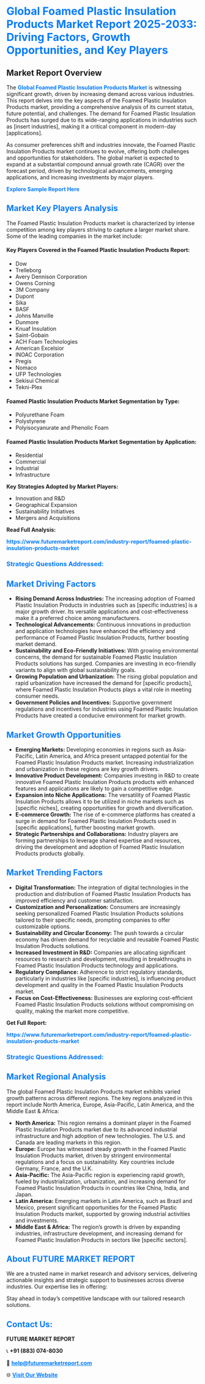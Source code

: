 <h1 style="color: #007BFF;">Global Foamed Plastic Insulation Products Market Report 2025-2033: Driving Factors, Growth Opportunities, and Key Players</h1>

<section id="overview">
<h2>Market Report Overview</h2>
<p>The <a href="https://www.futuremarketreport.com/industry-report/foamed-plastic-insulation-products-market" style="color: #007BFF; text-decoration: none;"><strong>Global Foamed Plastic Insulation Products Market</strong></a> is witnessing significant growth, driven by increasing demand across various industries. This report delves into the key aspects of the Foamed Plastic Insulation Products market, providing a comprehensive analysis of its current status, future potential, and challenges. The demand for Foamed Plastic Insulation Products has surged due to its wide-ranging applications in industries such as [insert industries], making it a critical component in modern-day [applications].</p>
<p>As consumer preferences shift and industries innovate, the Foamed Plastic Insulation Products market continues to evolve, offering both challenges and opportunities for stakeholders. The global market is expected to expand at a substantial compound annual growth rate (CAGR) over the forecast period, driven by technological advancements, emerging applications, and increasing investments by major players.</p>
</section>

<section id="overview">
<p><a href="https://www.futuremarketreport.com/request-sample/reportId=83012" style="color: #007BFF; text-decoration: none;"><strong>Explore Sample Report Here</strong></a></p>
</section>

<section id="key-players">
<h2 style="color: #007BFF;">Market Key Players Analysis</h2>
<p>The Foamed Plastic Insulation Products market is characterized by intense competition among key players striving to capture a larger market share. Some of the leading companies in the market include:</p>
<h4>Key Players Covered in the Foamed Plastic Insulation Products Report:</h4>
<ul><li>Dow</li><li>Trelleborg</li><li>Avery Dennison Corporation</li><li>Owens Corning</li><li>3M Company</li><li>Dupont</li><li>Sika</li><li>BASF</li><li>Johns Manville</li><li>Dunmore</li><li>Knuaf Insulation</li><li>Saint-Gobain</li><li>ACH Foam Technologies</li><li>American Excelsior</li><li>INOAC Corporation</li><li>Pregis</li><li>Nomaco</li><li>UFP Technologies</li><li>Sekisui Chemical</li><li>Tekni-Plex</li></ul>
<h4>Foamed Plastic Insulation Products Market Segmentation by Type:</h4>
<ul><li>Polyurethane Foam</li><li>Polystyrene</li><li>Polyisocyanurate and Phenolic Foam</li></ul>

<h4>Foamed Plastic Insulation Products Market Segmentation by Application:</h4>
<ul><li>Residential</li><li>Commercial</li><li>Industrial</li><li>Infrastructure</li></ul>
<p><strong>Key Strategies Adopted by Market Players:</strong></p>
<ul>
<li>Innovation and R&D</li>
<li>Geographical Expansion</li>
<li>Sustainability Initiatives</li>
<li>Mergers and Acquisitions</li>
</ul>
</section>

<section>
<p><strong>Read Full Analysis: </strong></p><a href="https://www.futuremarketreport.com/industry-report/foamed-plastic-insulation-products-market" style="color: #007BFF; text-decoration: none;"><strong>https://www.futuremarketreport.com/industry-report/foamed-plastic-insulation-products-market</strong></a>
<h3 style="color: #007BFF;">Strategic Questions Addressed:</h3>
</section>

<section id="driving-factors">
<h2 style="color: #007BFF;">Market Driving Factors</h2>
<ul>
<li><strong>Rising Demand Across Industries:</strong> The increasing adoption of Foamed Plastic Insulation Products in industries such as [specific industries] is a major growth driver. Its versatile applications and cost-effectiveness make it a preferred choice among manufacturers.</li>
<li><strong>Technological Advancements:</strong> Continuous innovations in production and application technologies have enhanced the efficiency and performance of Foamed Plastic Insulation Products, further boosting market demand.</li>
<li><strong>Sustainability and Eco-Friendly Initiatives:</strong> With growing environmental concerns, the demand for sustainable Foamed Plastic Insulation Products solutions has surged. Companies are investing in eco-friendly variants to align with global sustainability goals.</li>
<li><strong>Growing Population and Urbanization:</strong> The rising global population and rapid urbanization have increased the demand for [specific products], where Foamed Plastic Insulation Products plays a vital role in meeting consumer needs.</li>
<li><strong>Government Policies and Incentives:</strong> Supportive government regulations and incentives for industries using Foamed Plastic Insulation Products have created a conducive environment for market growth.</li>
</ul>
</section>

<section id="growth-opportunities">
<h2 style="color: #007BFF;">Market Growth Opportunities</h2>
<ul>
<li><strong>Emerging Markets:</strong> Developing economies in regions such as Asia-Pacific, Latin America, and Africa present untapped potential for the Foamed Plastic Insulation Products market. Increasing industrialization and urbanization in these regions are key growth drivers.</li>
<li><strong>Innovative Product Development:</strong> Companies investing in R&D to create innovative Foamed Plastic Insulation Products products with enhanced features and applications are likely to gain a competitive edge.</li>
<li><strong>Expansion into Niche Applications:</strong> The versatility of Foamed Plastic Insulation Products allows it to be utilized in niche markets such as [specific niches], creating opportunities for growth and diversification.</li>
<li><strong>E-commerce Growth:</strong> The rise of e-commerce platforms has created a surge in demand for Foamed Plastic Insulation Products used in [specific applications], further boosting market growth.</li>
<li><strong>Strategic Partnerships and Collaborations:</strong> Industry players are forming partnerships to leverage shared expertise and resources, driving the development and adoption of Foamed Plastic Insulation Products products globally.</li>
</ul>
</section>

<section id="trending-factors">
<h2 style="color: #007BFF;">Market Trending Factors</h2>
<ul>
<li><strong>Digital Transformation:</strong> The integration of digital technologies in the production and distribution of Foamed Plastic Insulation Products has improved efficiency and customer satisfaction.</li>
<li><strong>Customization and Personalization:</strong> Consumers are increasingly seeking personalized Foamed Plastic Insulation Products solutions tailored to their specific needs, prompting companies to offer customizable options.</li>
<li><strong>Sustainability and Circular Economy:</strong> The push towards a circular economy has driven demand for recyclable and reusable Foamed Plastic Insulation Products solutions.</li>
<li><strong>Increased Investment in R&D:</strong> Companies are allocating significant resources to research and development, resulting in breakthroughs in Foamed Plastic Insulation Products technology and applications.</li>
<li><strong>Regulatory Compliance:</strong> Adherence to strict regulatory standards, particularly in industries like [specific industries], is influencing product development and quality in the Foamed Plastic Insulation Products market.</li>
<li><strong>Focus on Cost-Effectiveness:</strong> Businesses are exploring cost-efficient Foamed Plastic Insulation Products solutions without compromising on quality, making the market more competitive.</li>
</ul>
</section>

<section>
<p><strong>Get Full Report: </strong></p><a href="https://www.futuremarketreport.com/industry-report/foamed-plastic-insulation-products-market" style="color: #007BFF; text-decoration: none;"><strong>https://www.futuremarketreport.com/industry-report/foamed-plastic-insulation-products-market</strong></a>
<h3 style="color: #007BFF;">Strategic Questions Addressed:</h3>
</section>


<section id="regional-analysis">
<h2 style="color: #007BFF;">Market Regional Analysis</h2>
<p>The global Foamed Plastic Insulation Products market exhibits varied growth patterns across different regions. The key regions analyzed in this report include North America, Europe, Asia-Pacific, Latin America, and the Middle East & Africa:</p>
<ul>
<li><strong>North America:</strong> This region remains a dominant player in the Foamed Plastic Insulation Products market due to its advanced industrial infrastructure and high adoption of new technologies. The U.S. and Canada are leading markets in this region.</li>
<li><strong>Europe:</strong> Europe has witnessed steady growth in the Foamed Plastic Insulation Products market, driven by stringent environmental regulations and a focus on sustainability. Key countries include Germany, France, and the U.K.</li>
<li><strong>Asia-Pacific:</strong> The Asia-Pacific region is experiencing rapid growth, fueled by industrialization, urbanization, and increasing demand for Foamed Plastic Insulation Products in countries like China, India, and Japan.</li>
<li><strong>Latin America:</strong> Emerging markets in Latin America, such as Brazil and Mexico, present significant opportunities for the Foamed Plastic Insulation Products market, supported by growing industrial activities and investments.</li>
<li><strong>Middle East & Africa:</strong> The region’s growth is driven by expanding industries, infrastructure development, and increasing demand for Foamed Plastic Insulation Products in sectors like [specific sectors].</li>
</ul>
</section>

<footer>
<h2 style="color: #007BFF;">About FUTURE MARKET REPORT</h2>
<p>We are a trusted name in market research and advisory services, delivering actionable insights and strategic support to businesses across diverse industries. Our expertise lies in offering:</p>

<p>Stay ahead in today’s competitive landscape with our tailored research solutions.</p>

<h2 style="color: #007BFF;">Contact Us:</h2>
<p><strong>FUTURE MARKET REPORT</strong></p>
<p>📞 <strong>+91 (883) 074-8030</strong></p>
<p>📧 <strong><a href="mailto:help@futuremarketreport.com" style="color: #007BFF;">help@futuremarketreport.com</a></strong></p>
<p>🌐 <strong><a href="https://www.futuremarketreport.com/" style="color: #007BFF;">Visit Our Website</a></strong></p>
</footer>
